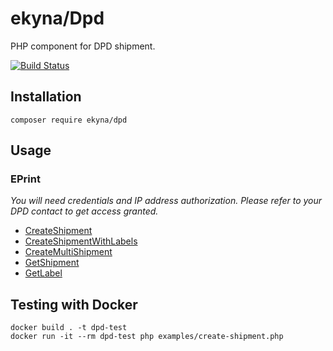 # ekyna/Dpd

PHP component for DPD shipment.

[![Build Status](https://travis-ci.org/ekyna/Dpd.svg?branch=master)](https://travis-ci.org/ekyna/Dpd)


## Installation

    composer require ekyna/dpd
    
## Usage

### EPrint

_You will need credentials and IP address authorization. Please refer to your DPD contact to get access granted._ 

* [CreateShipment](https://github.com/ekyna/Dpd/blob/master/examples/create-shipment.php)
* [CreateShipmentWithLabels](https://github.com/ekyna/Dpd/blob/master/examples/create-shipment-with-labels.php)
* [CreateMultiShipment](https://github.com/ekyna/Dpd/blob/master/examples/create-multi-shipment.php)
* [GetShipment](https://github.com/ekyna/Dpd/blob/master/examples/get-shipment.php)
* [GetLabel](https://github.com/ekyna/Dpd/blob/master/examples/get-label.php)

## Testing with Docker

    docker build . -t dpd-test
    docker run -it --rm dpd-test php examples/create-shipment.php
